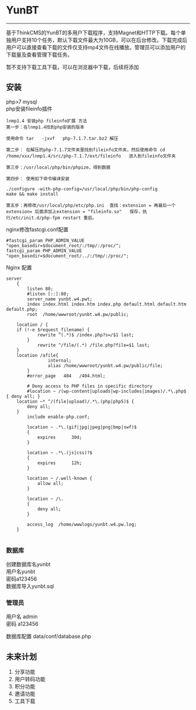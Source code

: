 # YunBT
***
基于ThinkCMS的YunBT的多用户下载程序，支持Magnet和HTTP下载。每个单独用户支持10个任务，默认下载文件最大为10GB，可以在后台修改。下载完成后用户可以直接查看下载的文件仅支持mp4文件在线播放。管理员可以添加用户的下载量及查看管理下载任务。  

暂不支持下载工具下载，可以在浏览器中下载，后续将添加  

## 安装
php>7 mysql  
php安装fileinfo插件  

```
lnmp1.4 安装php fileinfo扩展 方法
第一步：在lnmp1.4找到php安装的版本

使用命令 tar   -jxvf   php-7.1.7.tar.bz2 解压

第二步： 在解压的php-7.1.7文件夹里找到fileinfo文件夹，然后使用命令 cd  /home/xxx/lnmp1.4/src/php-7.1.7/ext/fileinfo   进入到fileinfo文件夹

第三步：/usr/local/php/bin/phpize，得到数据

第四步： 使用如下命令编译安装

./configure -with-php-config=/usr/local/php/bin/php-config
make && make install

第五步：再修改/usr/local/php/etc/php.ini  查找：extension = 再最后一个extension= 后面添加上extension = "fileinfo.so"   保存，执行/etc/init.d/php-fpm restart 重启。

```


nginx修改fastcgi.conf配置  
```
#fastcgi_param PHP_ADMIN_VALUE "open_basedir=$document_root/:/tmp/:/proc/";
fastcgi_param PHP_ADMIN_VALUE "open_basedir=$document_root/../:/tmp/:/proc/";

```

Nginx 配置  
```
server
    {
        listen 80;
        #listen [::]:80;
        server_name yunbt.w4.pwt;
        index index.html index.htm index.php default.html default.htm default.php;
        root  /home/wwwroot/yunbt.w4.pw/public;

	location / {
   	if (!-e $request_filename) {
        	rewrite ^(.*)$ /index.php?s=/$1 last;
    	}
        	rewrite ^/file/(.*) /file.php?file=$1 last;
	}
	location /afile{
                internal;
                alias /home/wwwroot/yunbt.w4.pw/public/file;
        }
        #error_page   404   /404.html;

        # Deny access to PHP files in specific directory
        #location ~ /(wp-content|uploads|wp-includes|images)/.*\.php$ { deny all; }
	location ~* ^/(file|upload)/.*\.(php|php5)$ {  
		deny all; 
	}  
        include enable-php.conf;

        location ~ .*\.(gif|jpg|jpeg|png|bmp|swf)$
        {
            expires      30d;
        }

        location ~ .*\.(js|css)?$
        {
            expires      12h;
        }

        location ~ /.well-known {
            allow all;
        }

        location ~ /\.
        {
            deny all;
        }

        access_log  /home/wwwlogs/yunbt.w4.pw.log;
    }


```
### 数据库
创建数据库名yunbt  
用户名yunbt  
密码a123456  
数据库导入yunbt.sql  

### 管理员
用户名 admin  
密码 a123456  

数据库配置 data/conf/database.php



## 未来计划
1. 分享功能
2. 用户转码功能
3. 积分功能
4. 邀请功能
5. 工具下载



